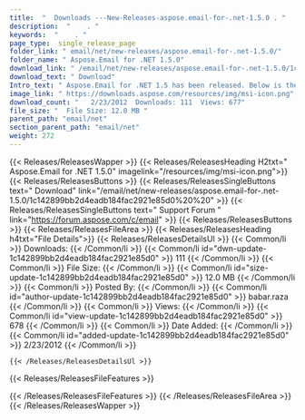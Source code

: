 ```yaml
---
title:  "  Downloads ---New-Releases-aspose.email-for-.net-1.5.0 . " 
description:  "    . " 
keywords:  "    . " 
page_type:  single_release_page
folder_link: " email/net/new-releases/aspose.email-for-.net-1.5.0/"
folder_name: " Aspose.Email for .NET 1.5.0"
download_link: " /email/net/new-releases/aspose.email-for-.net-1.5.0/1c142899bb2d4eadb184fac2921e85d0"
download_text: " Download"
Intro_text: " Aspose.Email for .NET 1.5 has been released. Below is the list of new features a..."
image_link: " https://downloads.aspose.com/resources/img/msi-icon.png"
download_count: "   2/23/2012  Downloads: 111  Views: 677"
file_size: "  File Size: 12.0 MB "
parent_path: "email/net"
section_parent_path: "email/net"
weight: 272 
---
```


{{< Releases/ReleasesWapper >}}
  {{< Releases/ReleasesHeading H2txt=" Aspose.Email for .NET 1.5.0" imagelink="/resources/img/msi-icon.png">}}
  {{< Releases/ReleasesButtons >}}
    {{< Releases/ReleasesSingleButtons text=" Download" link="/email/net/new-releases/aspose.email-for-.net-1.5.0/1c142899bb2d4eadb184fac2921e85d0%20%20" >}}
    {{< Releases/ReleasesSingleButtons text=" Support Forum " link="https://forum.aspose.com/c/email" >}}
  {{< Releases/ReleasesButtons >}}
  {{< Releases/ReleasesFileArea >}}
    {{< Releases/ReleasesHeading h4txt="File Details">}}
    {{< Releases/ReleasesDetailsUl >}}
            {{< Common/li  >}} Downloads: {{< /Common/li >}} 
      {{< Common/li id="dwn-update-1c142899bb2d4eadb184fac2921e85d0" >}} 111 {{< /Common/li >}} 
      {{< Common/li  >}} File Size: {{< /Common/li >}} 
      {{< Common/li id="size-update-1c142899bb2d4eadb184fac2921e85d0" >}} 12.0 MB {{< /Common/li >}} 
      {{< Common/li  >}} Posted By: {{< /Common/li >}} 
      {{< Common/li id="author-update-1c142899bb2d4eadb184fac2921e85d0" >}} babar.raza {{< /Common/li >}} 
      {{< Common/li  >}} Views: {{< /Common/li >}} 
      {{< Common/li id="view-update-1c142899bb2d4eadb184fac2921e85d0" >}} 678 {{< /Common/li >}} 
      {{< Common/li  >}} Date Added: {{< /Common/li >}} 
      {{< Common/li id="added-update-1c142899bb2d4eadb184fac2921e85d0" >}} 2/23/2012 {{< /Common/li >}} 

    {{< /Releases/ReleasesDetailsUl >}}

  {{< Releases/ReleasesFileFeatures >}}
      
  {{< /Releases/ReleasesFileFeatures >}}
 {{< /Releases/ReleasesFileArea >}}
{{< /Releases/ReleasesWapper >}}


